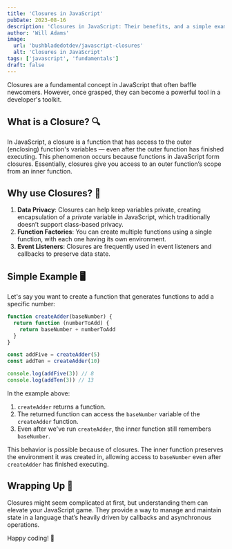 ```yaml
---
title: 'Closures in JavaScript'
pubDate: 2023-08-16
description: 'Closures in JavaScript: Their benefits, and a simple example to illustrate the concept. Boost your JS skills with some foundational knowledge!'
author: 'Will Adams'
image:
  url: 'bushbladedotdev/javascript-closures'
  alt: 'Closures in JavaScript'
tags: ['javascript', 'fundamentals']
draft: false
---
```


Closures are a fundamental concept in JavaScript that often baffle newcomers. However, once grasped, they can become a powerful tool in a developer's toolkit.

## What is a Closure? 🔍

In JavaScript, a closure is a function that has access to the outer (enclosing) function's variables — even after the outer function has finished executing. This phenomenon occurs because functions in JavaScript form closures. Essentially, closures give you access to an outer function’s scope from an inner function.

## Why use Closures? 🤔

1. **Data Privacy**: Closures can help keep variables private, creating encapsulation of a _private_ variable in JavaScript, which traditionally doesn’t support class-based privacy.
2. **Function Factories**: You can create multiple functions using a single function, with each one having its own environment.
3. **Event Listeners**: Closures are frequently used in event listeners and callbacks to preserve data state.

## Simple Example 🖥️

Let's say you want to create a function that generates functions to add a specific number:

```javascript
function createAdder(baseNumber) {
  return function (numberToAdd) {
    return baseNumber + numberToAdd
  }
}

const addFive = createAdder(5)
const addTen = createAdder(10)

console.log(addFive(3)) // 8
console.log(addTen(3)) // 13
```

In the example above:

1. `createAdder` returns a function.
2. The returned function can access the `baseNumber` variable of the `createAdder` function.
3. Even after we've run `createAdder`, the inner function still remembers `baseNumber`.

This behavior is possible because of closures. The inner function preserves the environment it was created in, allowing access to `baseNumber` even after `createAdder` has finished executing.

## Wrapping Up 🎁

Closures might seem complicated at first, but understanding them can elevate your JavaScript game. They provide a way to manage and maintain state in a language that’s heavily driven by callbacks and asynchronous operations.

Happy coding! 🚀
